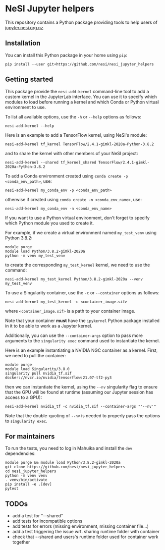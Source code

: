 # NeSI Jupyter helpers

This repository contains a Python package providing tools to help users of 
[jupyter.nesi.org.nz](https://jupyter.nesi.org.nz).


## Installation

You can install this Python package in your home using `pip`:
```
pip install --user git+https://github.com/nesi/nesi_jupyter_helpers
```


## Getting started

This package provide the `nesi-add-kernel` command-line tool to add a custom
kernel in the JupyterLab interface. You can use it to specify which modules to
load before running a kernel and which Conda or Python virtual environment to
use.

To list all available options, use the `-h` or `--help` options as follows:
```
nesi-add-kernel --help
```

Here is an example to add a TensorFlow kernel, using NeSI's module:
```
nesi-add-kernel tf_kernel TensorFlow/2.4.1-gimkl-2020a-Python-3.8.2
```

and to share the kernel with other members of your NeSI project:
```
nesi-add-kernel --shared tf_kernel_shared TensorFlow/2.4.1-gimkl-2020a-Python-3.8.2
```

To add a Conda environment created using `conda create -p <conda_env_path>`, use:
```
nesi-add-kernel my_conda_env -p <conda_env_path>
```
otherwise if created using `conda create -n <conda_env_name>`, use:
```
nesi-add-kernel my_conda_env -n <conda_env_name>
```

If you want to use a Python virtual environment, don't forget to specify which
Python module you used to create it.

For example, if we create a virtual environment named `my_test_venv` using
Python 3.8.2:
```
module purge
module load Python/3.8.2-gimkl-2020a
python -m venv my_test_venv
```
to create the corresponding `my_test_kernel` kernel, we need to use the command:
```
nesi-add-kernel my_test_kernel Python/3.8.2-gimkl-2020a --venv my_test_venv
```

To use a Singularity container, use the `-c` or `--container` options as follows:
```
nesi-add-kernel my_test_kernel -c <container_image.sif>
```
where `<container_image.sif>` is a path to your container image.

Note that your container **must** have the `ipykernel` Python package installed
in it to be able to work as a Jupyter kernel.

Additionally, you can use the `--container-args` option to pass more arguments
to the `singularity exec` command used to instantiate the kernel.

Here is an example instantiating a NVIDIA NGC container as a kernel. First, we
need to pull the container:
```
module purge
module load Singularity/3.8.0
singularity pull nvidia_tf.sif docker://nvcr.io/nvidia/tensorflow:21.07-tf2-py3
```
then we can instantiate the kernel, using the `--nv` singularity flag to ensure
that the GPU will be found at runtime (assuming our Jupyter session has access
to a GPU):
```
nesi-add-kernel nvidia_tf -c nvidia_tf.sif --container-args "'--nv'"
```
Note that the double-quoting of `--nv` is needed to properly pass the options to
`singularity exec`.


## For maintainers

To run the tests, you need to log in Mahuika and install the `dev` dependencies:
```
module purge && module load Python/3.8.2-gimkl-2020a
git clone https://github.com/nesi/nesi_jupyter_helpers
cd nesi_jupyter_helpers
python -m venv venv
. venv/bin/activate
pip install -e .[dev]
pytest
```


## TODOs

- add a test for "--shared"
- add tests for incompatible options
- add tests for errors (missing environment, missing container file...)
- add a test triggering the issue wrt. sharing runtime folder with container
- check that --shared and users's runtime folder used for container work together
